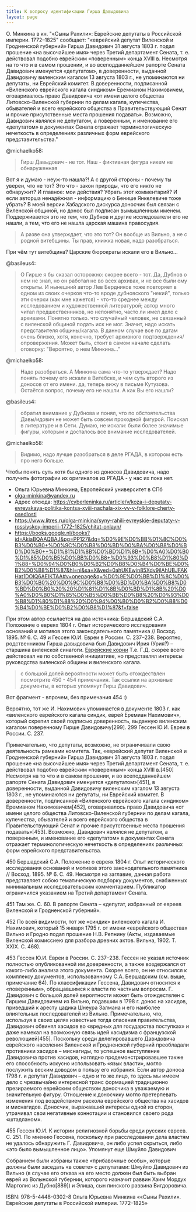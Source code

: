 ```yaml
---
title: К вопросу идентификации Гирша Давыдовича
layout: page
---
```


О. Минкина в кн. "«Сыны Рахили»: Еврейские депутаты в Российской империи. 1772–1825" сообщает:
"«еврейский депутат Виленской и Гродненской губерний» Гирша Давидович 31 августа 1803 г. подал
прошение «на высочайшее имя» через Третий департамент Сената, т. е. действовал подобно еврейским
«поверенным» конца XVIII в. Несмотря на то что и в самом прошении, и во всеподданнейшем рапорте
Сената Давидович именуется «депутатом», в доверенности, выданной Давидовичу виленским кагалом 13
августа 1803 г., не упоминаются ни депутаты, ни Еврейский комитет. В доверенности, подписанной
«Виленского еврейского кагала синдиком» Еремианом Нахимовичем, оговаривалось право Давидовича
«от имени целого общества Литовско-Виленской губернии по делам кагала, купечества, обывателей и
всего еврейского общества в Правительствующий Сенат и прочие присутственные места прошения подавать».
Возможно, Давидович являлся не депутатом, а поверенным, и именование его «депутатом» в документах
Сената отражает терминологическую нечеткость в определениях различных форм еврейского
представительства."

@michaelko58:
> Гирш Давыдович - не тот. Наш - фиктивная фигура никем не обнаруженная

Вот я и думаю - неуж-то нашла?!
А с другой стороны - почему ты уверен, что не тот?
Это что - закон природы, что его никто не обнаружит?
И главное: мои действия? Убрать этот комментарий?
И если авторша ненадёжная - информацию о Бенише Янкелевиче тоже убрать?
В моей версии Хабадского дискурса доносчик был связан с Виленской общиной,
но донос был подписан вымышленным именем. Поддерживается это не тем, что Дубнов и
другие исследователи его не нашли, а тем, что его не нашла царская машина правосудия.

> А разве она утверждает, что это тот? Он вообще из Вильно, а не с родной витебщины.
> Ты прав, книжка новая, надо разобраться.

При чём тут витебщина? Царские бюрократы искали его в Вильно...

@basileus4:
> О Гирше я бы сказал осторожно: скорее всего - тот. Да, Дубнов о нем не знал, но он
> работал не во всех архивах, и не все были ему открыты. И нынешний автор Лев Бердников
> тоже повторяет в одном из своих очерков что-то вроде дубновского "некий", только эти
> очерки (как мне кажется) - что-то среднее между исследованием и художественной литературой;
> автор много читал предшественников, но непонятно, часто ли имел дело с архивами. Понятно
> только. что случайный человек, не связанный с виленской общиной подать иск не мог. Значит,
> надо искать представителя общины/кагала. В данном случае все по датам очень близко, хотя,
> конечно, требует архивного подтверждения/опровержения. Может быть, стоит в самом начале
> сделать оговорку: "Вероятно, о нем Минкина..."

@michaelko58:
> Надо разобраться. А Минкина сама что-то утверждает?
> Надо понять почему его искали в Витебске, и чем суть второго из доносов от его имени.
> да, теперь вижу в письме Кутузова. Остаётся вопрос, почему его не нашли.
> А как Вы его нашли?

@basileus4:
> обратил внимание у Дубнова и понял, что по обстоятельства Давы/идович не может быть совсем проходной фигурой.
> Поискал в литературе и в Сети.
> Думаю, не искали: были более значимые фигуры, которым и досталось все внимание исследователей.

@michaelko58:
> Видимо, надо лучше разобраться в деле РГАДА, в котором есть про него больше.

Чтобы понять суть хотя бы одного из доносов Давидовича, надо получить фотографии их
оригиналов из РГАДА - у нас их пока нет.

- Ольга Юрьевна Минкина, Европейский университет в СПб
- olga-minkina@yandex.ru
- Адрес отсюда: https://cyberleninka.ru/article/v/koza-i-deputaty-evreyskaya-politika-kontsa-xviii-nachala-xix-vv-v-folklore-cherty-osedlosti
- https://www.litres.ru/olga-minkina/syny-rahili-evreyskie-deputaty-v-rossiyskoy-imperii-1772-1825/chitat-onlayn/
- https://books.google.nl/books?id=AkiaBQAAQBAJ&pg=PP127&dq=%D0%9E%D0%BB%D1%8C%D0%B3%D0%B0+%D0%9C%D0%B8%D0%BD%D0%BA%D0%B8%D0%BD%D0%B0++%D1%81%D1%8B%D0%BD%D1%8B+%D0%A0%D0%B0%D1%85%D0%B5%D0%BB%D0%B8+%D0%93%D0%B8%D1%80%D1%88+%D0%94%D0%B0%D0%B2%D0%B8%D0%B4%D0%BE%D0%B2%D0%B8%D1%87&hl=nl&sa=X&ved=0ahUKEwjn85Xdv9jlAhUBJFAKHat1DOIQ6AEIKTAA#v=onepage&q=%D0%9E%D0%BB%D1%8C%D0%B3%D0%B0%20%D0%9C%D0%B8%D0%BD%D0%BA%D0%B8%D0%BD%D0%B0%20%20%D1%81%D1%8B%D0%BD%D1%8B%20%D0%A0%D0%B0%D1%85%D0%B5%D0%BB%D0%B8%20%D0%93%D0%B8%D1%80%D1%88%20%D0%94%D0%B0%D0%B2%D0%B8%D0%B4%D0%BE%D0%B2%D0%B8%D1%87&f=false

При этом автор ссылается на два источника: Бершадский С.А. Положение о евреях 1804 г. Опыт исторического
исследования оснований и мотивов этого законодательного памятника // Восход. 1895. № 6. С. 49 и
Гессен Ю.И. Евреи в России. С. 237–238. Вероятно, родственником Гирша давыдовича был Давидович Ирия (Урия?) –
старшина виленской синагоги.
[Еврейские корни](https://j-roots.info/forum/viewtopic.php?t=4729&amp;start=80")
Т.е. Г.Д. скорее всего действовал не по собственной инициативе, но представлял интересы руководства виленской
общины и виленского кагала.


> с большой долей вероятности может быть отождествлен
> посмотрите 450 - 454 примечания. Так ссылки на архивные документы, в которых упомянут Гирш Давидович.

Вот фрагмент - впрочем, без примечания 454 :)

Вероятно, тот же И. Нахимович упоминается в документе 1803 г. как «виленского еврейского кагала
синдик, еврей Еремиан Нахимович», который скрепил своей подписью доверенность, выданную виленским
кагалом поверенному Гирше Давидовичу[299].
299 Гессен Ю.И. Евреи в России. С. 237.

Примечательно, что депутаты, возможно, не ограничивали свою деятельность рамками комитета. Так,
«еврейский депутат Виленской и Гродненской губерний» Гирша Давидович 31 августа 1803 г. подал
прошение «на высочайшее имя» через Третий департамент Сената, т. е. действовал подобно еврейским
«поверенным» конца XVIII в.[450] Несмотря на то что и в самом прошении, и во всеподданнейшем рапорте
Сената Давидович именуется «депутатом»[451], в доверенности, выданной Давидовичу виленским кагалом
13 августа 1803 г., не упоминаются ни депутаты, ни Еврейский комитет. В доверенности, подписанной
«Виленского еврейского кагала синдиком» Еремианом Нахимовичем[452], оговаривалось право Давидовича
«от имени целого общества Литовско-Виленской губернии по делам кагала, купечества, обывателей и
всего еврейского общества в Правительствующий Сенат и прочие присутственные места прошения
подавать»[453]. Возможно, Давидович являлся не депутатом, а поверенным, и именование его «депутатом»
в документах Сената отражает терминологическую нечеткость в определениях различных форм еврейского
представительства.

450 Бершадский С.А. Положение о евреях 1804 г. Опыт исторического исследования оснований и мотивов
этого законодательного памятника // Восход. 1895. № 6. С. 49. Несмотря на заглавие, данная работа
представляет собою тематическую подборку документов, снабженных минимальным исследовательским
комментарием. Публикатор ограничился указанием на Третий департамент Сената.

451 Там же. С. 60. В рапорте Сената – «депутат, избранный от евреев Виленской и Гродненской губерний».

452 По всей видимости, тот же «синдик» виленского кагала И. Нахимович, который 15 января 1795 г. от
имени «еврейского общества» Вильно и Гродно подал прошение Н.В. Репнину (Акты, издаваемые Виленской
комиссиею для разбора древних актов. Вильна, 1902. Т. XXIX. С. 468).

453 Гессен Ю.И. Евреи в России. С. 237–238. Гессен не указал источник полностью опубликованной им
доверенности, а также воздержался от какого-либо анализа этого документа. Скорее всего, он не
относился к комплексу документов, использованному С.А. Бершадским (см. выше, примечание 64).
По классификации Гессена, Давидович относится к «поверенным», обращавшимся к власти по частным
вопросам. Г. Давидович с большой долей вероятности может быть отождествлен с Гиршем Давидовичем из
Вильно, подавшим в 1798 г. донос на хасидов, приведший к аресту цадика Шнеура Залмана и его наиболее
влиятельных последователей из Вильно. Примечательно, что, используя в своих целях известные тогда
опасения правительства, Давидович обвинял хасидов во «вредных для государства поступках» и даже
намекал на возможную связь идей хасидизма с французской революцией[455]. Поскольку среди
делегировавшего Давидовича еврейского населения Виленской и Гродненской губерний преобладали
противники хасидов – миснагиды, то успешное выступление Давидовича против хасидов, наглядно
продемонстрировавшее также его способность искусно использовать «язык власти», могло послужить
веским доводом в пользу его избрания. Если автор доноса 1798 г. и депутат Давидович – одно и то
же лицо, то здесь мы имеем дело с чрезвычайно интересной транс формацией традиционно презираемого
еврейским обществом доносчика в уважаемую и значительную фигуру. Отношение к доносчику могло
претерпевать изменения под воздействием раскола еврейского общества на хасидов и миснагидов.
Доносчик, выражавший интересы одной из сторон, утрачивал свои негативные коннотации и становился
своего рода «штадланом».

455 Гессен Ю.И. К истории религиозной борьбы среди русских евреев. С. 251. По мнению Гессена,
поскольку при расследовании дела властям не удалось обнаружить Г. Давидовича, он либо успел
скрыться, либо «это было вымышленное лицо». Упомянут еще Шмуйло Давидович

Собранием были избраны также «прибавочные особы», которые должны были заседать «в совете» с
депутатами: Шмуйло Давидович из Вильно (в случае его отказа на его место должен был быть выбран
еврей из Волынской губернии, которого назначит раввин Хаим Мордух Марголис из Дубно[889]) и Элиша,
сын пинского раввина Вигдоровича.

ISBN: 978-5-4448-0302-8
Ольга Юрьевна Минкина ««Сыны Рахили». Еврейские депутаты в Российской империи. 1772–1825»
